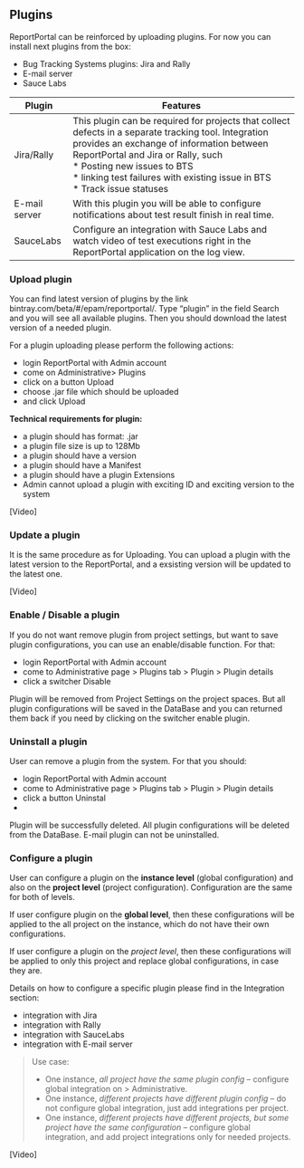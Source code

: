 ## Plugins

ReportPortal can be reinforced by uploading plugins. For now you can install next plugins from the box:
* Bug Tracking Systems plugins: Jira and Rally
*	E-mail server
*	Sauce Labs


| **Plugin**  | **Features**  |   
|---|---|
| Jira/Rally  |  This plugin can be required for projects that collect defects in a separate tracking tool. Integration provides an exchange of information between ReportPortal and Jira or Rally, such <br>* Posting new issues to BTS  <br>* linking test failures with existing issue in BTS   <br>*  Track issue statuses| 
|E-mail server| With this plugin you will be able to configure notifications about test result finish in real time.|
|SauceLabs| Configure an integration with Sauce Labs and watch video of test executions right in the ReportPortal application on the log view.|
 
### Upload plugin

You can find latest version of plugins by the link bintray.com/beta/#/epam/reportportal/.
Type “plugin” in the field Search and you will see all available plugins.  Then you should download the latest version of a needed plugin.

For a plugin uploading please perform the following actions:
*	login ReportPortal with Admin account
*	come on Administrative> Plugins
*	click on a button Upload
*	choose .jar file which should be uploaded
*	and click Upload


**Technical requirements for plugin:**

* a plugin should has format: .jar 
* a plugin file size is up to 128Mb
* a plugin should have a version
* a plugin should have a Manifest
* a plugin should have a plugin Extensions
* Admin cannot upload a plugin with exciting ID and exciting version to the system

[Video]

### Update a plugin
It is the same procedure as for Uploading. You can upload a plugin with the latest version to the ReportPortal, and a exsisting version will be updated to the latest one. 

[Video]

### Enable / Disable a plugin

If you do not want remove plugin from project settings, but want to save plugin configurations, you can use an enable/disable function. 
For that:
* login ReportPortal with Admin account
*	come to Administrative page > Plugins tab > Plugin > Plugin details
*	click a switcher Disable

Plugin will be removed from Project Settings on the project spaces. But all plugin configurations will be saved in the DataBase and you can returned them back if you need by clicking on the switcher enable plugin.

### Uninstall a plugin 
User can remove a plugin from the system. For that  you should:
* login ReportPortal with Admin account
*	come to Administrative page > Plugins tab > Plugin > Plugin details
*	click a button Uninstal
*	
Plugin will be successfully deleted. All plugin configurations will be deleted from the DataBase.
E-mail plugin can not be uninstalled.

### Configure a plugin
User can configure a plugin on the **instance level** (global configuration) and also on the **project level** (project configuration). Configuration are the same for both of levels.

If user configure plugin on the **global level**, then these configurations will be applied to the all project on the instance, which do not have their own configurations.

If user configure a plugin on the *project level*, then these configurations will be applied to only this project and replace global configurations, in case they are. 

Details on how to configure a specific plugin please find in the Integration section:

*	integration with Jira
*	integration with Rally
*	integration with SauceLabs
*	integration with E-mail server
 
> Use case: 
> 
> * One instance, *all project have the same plugin config* – configure global integration on > Administrative.
>  * One instance, *different projects have different plugin config* – do not configure global integration, just add integrations per project.
> * One instance, *different projects have different projects, but some project have the same configuration* – configure global integration, and add project integrations only for needed projects.

[Video]
